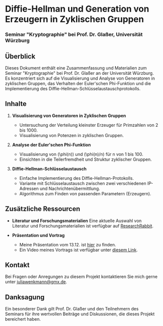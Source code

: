 # Diffie-Hellman und Generation von Erzeugern in Zyklischen Gruppen
### Seminar "Kryptographie" bei Prof. Dr. Glaßer, Universität Würzburg

## Überblick
Dieses Dokument enthält eine Zusammenfassung und Materialien zum Seminar "Kryptographie" bei Prof. Dr. Glaßer an der Universität Würzburg. Es konzentriert sich auf die Visualisierung und Analyse von Generatoren in zyklischen Gruppen, das Verhalten der Euler'schen Phi-Funktion und die Implementierung des Diffie-Hellman-Schlüsselaustauschprotokolls.

## Inhalte
1. **Visualisierung von Generatoren in Zyklischen Gruppen**
   - Untersuchung der Verteilung kleinster Erzeuger für Primzahlen von 2 bis 1000.
   - Visualisierung von Potenzen in zyklischen Gruppen.

2. **Analyse der Euler'schen Phi-Funktion**
   - Visualisierung von \(\phi(n)\) und \(\phi(n)/n\) für n von 1 bis 100.
   - Einsichten in die Teilerfremdheit und Struktur zyklischer Gruppen.

3. **Diffie-Hellman-Schlüsselaustausch**
   - Einfache Implementierung des Diffie-Hellman-Protokolls.
   - Variante mit Schlüsselaustausch zwischen zwei verschiedenen IP-Adressen und Nachrichtenübermittlung.
   - Algorithmus zum Finden von passenden Parametern (Erzeugern).

## Zusätzliche Ressourcen
- **Literatur und Forschungsmaterialien**
  Eine aktuelle Auswahl von Literatur und Forschungsmaterialien ist verfügbar auf [ResearchRabbit](https://www.researchrabbitapp.com/collection/public/360WX2G26G).

- **Präsentation und Vortrag**
  - Meine Präsentation vom 13.12. ist [hier](Link_zur_Präsentation) zu finden.
  - Ein Video meines Vortrags ist verfügbar unter [diesem Link](Link_zum_Video).

## Kontakt
Bei Fragen oder Anregungen zu diesem Projekt kontaktieren Sie mich gerne unter [juliawenkmann@gmx.de](mailto:juliawenkmann@gmx.de).

## Danksagung
Ein besonderer Dank gilt Prof. Dr. Glaßer und den Teilnehmern des Seminars für ihre wertvollen Beiträge und Diskussionen, die dieses Projekt bereichert haben.

